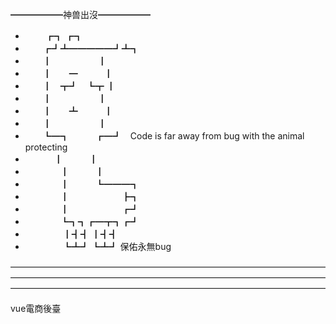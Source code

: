  ━━━━━━神兽出沒━━━━━━
* 　　 ┏┓     ┏┓
* 　　┏┛┻━━━━━┛┻┓
* 　　┃　　　　　 ┃
* 　　┃　　━　　　┃
* 　　┃　┳┛　┗┳  ┃
* 　　┃　　　　　 ┃
* 　　┃　　┻　　　┃
* 　　┃　　　　　 ┃
* 　　┗━┓　　　┏━┛　Code is far away from bug with the animal protecting
* 　　　 ┃　　　┃    
* 　　　　┃　　　┃
* 　　　　┃　　　┗━━━┓
* 　　　　┃　　　　　　┣┓
* 　　　　┃　　　　　　┏┛
* 　　　　┗┓┓┏━┳┓┏┛
* 　　　　 ┃┫┫ ┃┫┫
* 　　　　 ┗┻┛ ┗┻┛
保佑永無bug

————————————————————————————————————————————————————————————————————————————————————————————————————————————

vue電商後臺
